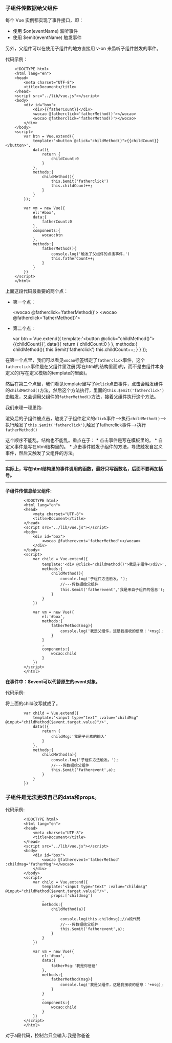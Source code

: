 ### 子组件传数据给父组件

每个 Vue 实例都实现了事件接口，即：

  * 使用 $on(eventName) 监听事件
  * 使用 $emit(eventName) 触发事件

另外，父组件可以在使用子组件的地方直接用 v-on 来监听子组件触发的事件。

代码示例：

```
	<!DOCTYPE html>
	<html lang="en">
	<head>
		<meta charset="UTF-8">
		<title>Document</title>
	</head>
	<script src="../lib/vue.js"></script>
	<body>
		<div id="box">
			<div>{{fatherCount}}</div>
			<wocao @fatherclick='fatherMethod()'></wocao>
			<wocao @fatherclick='fatherMethod()'></wocao>
		</div>
	</body>
	<script>
		var btn = Vue.extend({
			template:'<button @click="childMethod()">{{childCount}}</button>',
			data(){
				return {
					childCount:0
				}
			},
			methods:{
				childMethod(){
					this.$emit('fatherclick')
					this.childCount++;
				}
			}
		});

		var vm = new Vue({
			el:'#box',
			data:{
				fatherCount:0
			},
			components:{
				wocao:btn
			},
			methods:{
				fatherMethod(){
					console.log('触发了父组件的点击事件.')
					this.fatherCount++;
				}
			}
		})
	</script>
	</html>

```

上面这段代码最重要的两个点：

 * 第一个点：

	<wocao @fatherclick='fatherMethod()'></wocao>
	<wocao @fatherclick='fatherMethod()'></wocao>

 * 第二个点：

	var btn = Vue.extend({
		template:'<button @click="childMethod()">{{childCount}}</button>',
		data(){
			return {
				childCount:0
			}
		},
		methods:{
			childMethod(){
				this.$emit('fatherclick')
				this.childCount++;
			}
		}
	});

在第一个点里，我们可以看见`wocao`标签绑定了`fatherclick`事件，这个`fatherclick`事件是在父组件里注册(写在html的结构里面)的，而不是由组件本身定义的(写在定义模板的template的里面)。

然后在第二个点里，我们看见template里写了`@click`点击事件，点击会触发组件的`childMethod()`方法，然后这个方法执行，里面的`this.$emit('fatherclick')`由触发，又会调用父组件的`fatherMethod()`方法，接着父组件执行这个方法。

我们来理一理思路:

渲染后的子组件被点击，触发了子组件定义的`click`事件-->执行`childMethod()`-->执行触发了`this.$emit('fatherclick')`,触发了fatherclick事件-->执行`fatherMethod()`


这个顺序不能乱，结构也不能乱。重点在于：
	* 点击事件是写在模板里的。
	* 自定义事件是写在html结构里的。
	* 点击事件触发子组件的方法，导致触发自定义事件，然后又触发了父组件的方法。

------------

**实际上，写在html结构里的事件调用的函数，最好只写函数名，后面不要再加括号。**

----------

**子组件传信息给父组件:**

```
		<!DOCTYPE html>
		<html lang="en">
		<head>
			<meta charset="UTF-8">
			<title>Document</title>
		</head>
		<script src="../lib/vue.js"></script>
		<body>
			<div id="box">
				<wocao @fatherevent='fatherMethod'></wocao>
			</div>
		</body>
		<script>
			var child = Vue.extend({
				template:'<div @click="childMethod()">我是子组件</div>',
				methods:{
					childMethod(){
						console.log('子组件方法触发。');
						//---传数据给父组件
						this.$emit('fatherevent','我是来自子组件的信息');
					}
				}
			})

			var vm = new Vue({
				el:'#box',
				methods:{
					fatherMethod(msg){
						console.log('我是父组件，这是我接收的信息：'+msg);
					}
				}
				,
				components:{
					wocao:child
				}
			})
		</script>
		</html>
```

**在事件中：$event可以代替原生的event对象。**

代码示例:

将上面的child改写就成了。

```
		var child = Vue.extend({
			template:'<input type="text" :value="childMsg" @input="childMethod($event.target.value)"/>',
			data(){
				return {
					childMsg:'我是子元素的输入'
				}
			},
			methods:{
				childMethod(a){
					console.log('子组件方法触发。');
					//---传数据给父组件
					this.$emit('fatherevent',a);
				}
			}
		})

```

### 子组件是无法更改自己的data和props。

代码示例:

```
		<!DOCTYPE html>
		<html lang="en">
		<head>
			<meta charset="UTF-8">
			<title>Document</title>
		</head>
		<script src="../lib/vue.js"></script>
		<body>
			<div id="box">
				<wocao @fatherevent='fatherMethod' :childmsg='fatherMsg'></wocao>
			</div>
		</body>
		<script>
			var child = Vue.extend({
				template:'<input type="text" :value="childmsg" @input="childMethod($event.target.value)"/>',
					props:['childmsg']
				,
				methods:{
					childMethod(a){
						
						console.log(this.childmsg);//a段代码
						//---传数据给父组件
						this.$emit('fatherevent',a);
					}
				}
			})

			var vm = new Vue({
				el:'#box',
				data:{
					fatherMsg:'我是你爸爸'
				},
				methods:{
					fatherMethod(msg){
						console.log('我是父组件，这是我接收的信息：'+msg);
					}
				}
				,
				components:{
					wocao:child
				}
			})
		</script>
		</html>

```

对于a段代码，控制台只会输入:我是你爸爸